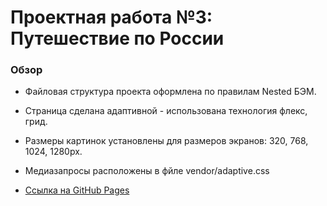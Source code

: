 # Проектная работа №3: Путешествие по России

### Обзор
* Файловая структура проекта оформлена по правилам Nested БЭМ.
* Страница сделана адаптивной - использована технология флекс, грид.
* Pазмеры картинок установлены для размеров экранов: 320, 768, 1024, 1280px.
* Медиазапросы расположены в фйле vendor/adaptive.css

* [Ссылка на GitHub Pages](https://github.com/Sher-Kon/russian-travel.git)